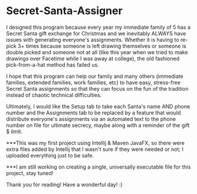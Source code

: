 # Secret-Santa-Assigner

I designed this program because every year my immediate family of 5 has a Secret Santa gift exchange for Christmas and we inevitably ALWAYS have issues with generating everyone's assignments. Whether it is having to re-pick 3+ times because someone is left drawing themselves or someone is double picked and someone not at all (like this year when we tried to make drawings over Facetime while I was away at college), the old fashioned pick-from-a-hat method has failed us.

I hope that this program can help our family and many others (immediate families, extended families, work families, etc) to have easy, stress-free Secret Santa assignments so that they can focus on the fun of the tradition instead of chaotic technical difficulties.

Ultimately, I would like the Setup tab to take each Santa's name AND phone number and the Assignments tab to be replaced by a feature that would distribute everyone's assignments via an automated text to the phone number on file for ultimate secrecy, maybe along with a reminder of the gift $ limit.

***This was my first project using Intellij & Maven JavaFX, so there were extra files added by Intellij that I wasn't sure if they were needed or not; I uploaded everything just to be safe.

***I am still working on creating a single, universally executable file for this project, stay tuned!

Thank you for reading! Have a wonderful day! :)
